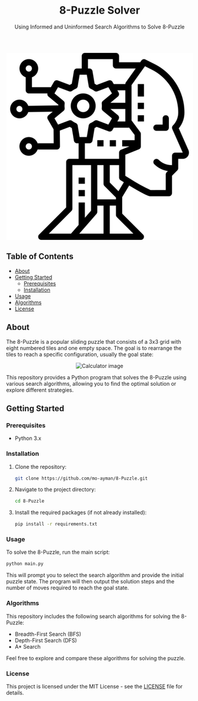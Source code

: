 
<h1 align="center">8-Puzzle Solver</h1>


<p align="center">Using Informed and Uninformed Search Algorithms to Solve 8-Puzzle</p>
<br><br>
<p align="center">
    <img src="ai.png" alt="Calculator image">
</p>



Table of Contents
-----------------

- [About](#about)
- [Getting Started](#getting-started)
  - [Prerequisites](#prerequisites)
  - [Installation](#installation)
- [Usage](#usage)
- [Algorithms](#algorithms)
- [License](#license)

About
-----

The 8-Puzzle is a popular sliding puzzle that consists of a 3x3 grid with eight numbered tiles and one empty space. The goal is to rearrange the tiles to reach a specific configuration, usually the goal state:
<p align="center">
    <img src="https://th.bing.com/th/id/R.4cbd0d8dbc033c062dc4fe901b471839?rik=m37R6ArYQtn4Cg&riu=http%3a%2f%2f2.bp.blogspot.com%2f-gN0ZIkpNM08%2fTtPfeC1XgLI%2fAAAAAAAAABM%2fE8afLYPb1Vg%2fs1600%2feightpuzzle.png&ehk=h9G51VdUAZwEZM7DednHj1%2b01BBkmGkUbX9aW8bFYl8%3d&risl=&pid=ImgRaw&r=0" alt="Calculator image">
</p>


This repository provides a Python program that solves the 8-Puzzle using various search algorithms, allowing you to find the optimal solution or explore different strategies.

Getting Started
---------------

### Prerequisites

- Python 3.x

### Installation

1. Clone the repository:

   ```bash
   git clone https://github.com/mo-ayman/8-Puzzle.git
   ```
   
2. Navigate to the project directory:

   ```bash
   cd 8-Puzzle
   ```

3. Install the required packages (if not already installed):

   ```bash
   pip install -r requirements.txt
   ```

### Usage

To solve the 8-Puzzle, run the main script:

   ```bash
   python main.py
   ```


This will prompt you to select the search algorithm and provide the initial puzzle state. The program will then output the solution steps and the number of moves required to reach the goal state.

### Algorithms

This repository includes the following search algorithms for solving the 8-Puzzle:

- Breadth-First Search (BFS)
- Depth-First Search (DFS)
- A* Search

Feel free to explore and compare these algorithms for solving the puzzle.


### License

This project is licensed under the MIT License - see the [LICENSE](https://github.com/mo-ayman/8-Puzzle/blob/main/LICENSE) file for details.

